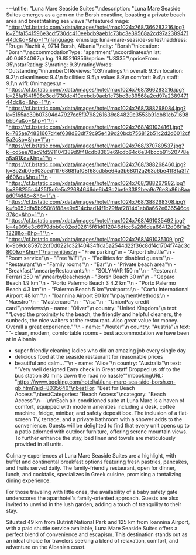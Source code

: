 ---\ntitle: "Luna Mare Seaside Suites"\ndescription: "Luna Mare Seaside Suites emerges as a gem on the Borsh coastline, boasting a private beach area and breathtaking sea views."\nfeaturedImage: "https://cf.bstatic.com/xdata/images/hotel/max1024x768/366283216.jpg?k=25fa1541596e3cdf730dc410eebdb9aeb1c73bc3e39568a2cd97a238947144dc&o=&hp=1"\nlanguage: en\nslug: luna-mare-seaside-suites\naddress: "Rruga Plazhit 4, 9714 Borsh, Albania"\ncity: "Borsh"\nlocation: "Borsh"\naccommodationType: "apartment"\ncoordinates:\n  lat: 40.04624062\n  lng: 19.85216856\nprice: "US$35"\npriceFrom: 35\nstarRating: 3\nrating: 9.3\nratingWords: "Outstanding"\nnumberOfReviews: 103\nratings:\n  overall: 9.3\n  location: 9.2\n  cleanliness: 9.4\n  facilities: 9.5\n  value: 8.9\n  comfort: 9.4\n  staff: 9.1\n  wifi: 0\nimages:\n  - "https://cf.bstatic.com/xdata/images/hotel/max1024x768/366283216.jpg?k=25fa1541596e3cdf730dc410eebdb9aeb1c73bc3e39568a2cd97a238947144dc&o=&hp=1"\n  - "https://cf.bstatic.com/xdata/images/hotel/max1024x768/388268084.jpg?k=5155ac39b07304d47927cc5f3798261639e84829e3553b91db81cb71698bbb4a&o=&hp=1"\n  - "https://cf.bstatic.com/xdata/images/hotel/max1024x768/491034161.jpg?k=785ae74831667d4ef638d83df79c95e439d20bcb756812b51c2d2d6012cf5a2c&o=&hp=1"\n  - "https://cf.bstatic.com/xdata/images/hotel/max1024x768/370789537.jpg?k=cd5ee70ac9fd591104389d9f48cdb8363e69cdb64c6e34bccb91520778ea5a91&o=&hp=1"\n  - "https://cf.bstatic.com/xdata/images/hotel/max1024x768/388268460.jpg?k=8b2db0e603ced11f768681af08f68cd55e64a3b68012a263c6be41f31a3f7460&o=&hp=1"\n  - "https://cf.bstatic.com/xdata/images/hotel/max1024x768/388267982.jpg?k=898255c4425f5d6e5c22684646de6b43c2befe3382bea9c76e8b86b8aaad0f4d&o=&hp=1"\n  - "https://cf.bstatic.com/xdata/images/hotel/max1024x768/388268308.jpg?k=fb952dfa5b950f8f88ae9e514cbad14f1b79ffaf2814d1eb8a662e636546ce37&o=&hp=1"\n  - "https://cf.bstatic.com/xdata/images/hotel/max1024x768/491035492.jpg?k=4a095e3c6979dbb0c02ed92615f61d012046dfcc5a286dea66412d06f1a21228&o=&hp=1"\n  - "https://cf.bstatic.com/xdata/images/hotel/max1024x768/491035109.jpg?k=9b9dc8597c2cf0d0221c32140434ffda5a2544d22f36c8df4c1704f74ac3c800&o=&hp=1"\namenities:\n  - "Free parking"\n  - "Airport shuttle"\n  - "Room service"\n  - "Free WiFi"\n  - "Facilities for disabled guests"\n  - "Restaurant"\n  - "Family rooms"\n  - "Bar"\n  - "Private beach area"\n  - "Breakfast"\nnearbyRestaurants:\n  - "SOLYMAR 150 m"\n  - "Restorant Ferrari 250 m"\nnearbyBeaches:\n  - "Borsh Beach 30 m"\n  - "Qeparo Beach 1.9 km"\n  - "Porto Palermo Beach 3 4.2 km"\n  - "Porto Palermo Beach 4.3 km"\n  - "Palermo Beach 5 km"\nairports:\n  - "Corfu International Airport 48 km"\n  - "Ioannina Airport 90 km"\npaymentMethods:\n  - "Maestro"\n  - "Mastercard"\n  - "Visa"\n  - "UnionPay credit card"\nreviews:\n  - name: "Oliver"\n    country: "United Kingdom"\n    text: "“Loved the proximity to the beach, the friendly and helpful cleaners, the sunbeds, the nice waiters at the restaurant. Also great value for money. Overall a great experience.”"\n  - name: "Wouter"\n    country: "Austria"\n    text: "“- clean, modern, comfortable rooms - best accommodation we have been at in Albania
- super friendly cleaning ladies who did an amazing job every single day
- delicious food at the seaside restaurant for reasonable prices
- beautiful and calm...”"\n  - name: "Alice"\n    country: "Australia"\n    text: "“Very well designed Easy check in Great staff Dropped us off to the bus station 30 mins down the road no hassle”"\nbookingURL: "https://www.booking.com/hotel/al/luna-mare-sea-side-borsh.en-gb.html?aid=8035640"\nbestFor: "Best for Beach Access"\nbestCategories: "Beach Access"\ncategory: "Beach Access"\n---\n\nEach air-conditioned suite at Luna Mare is a haven of comfort, equipped with modern amenities including a desk, coffee machine, fridge, minibar, and safety deposit box. The inclusion of a flat-screen TV, terrace, and a private bathroom with a shower adds to the convenience. Guests will be delighted to find that every unit opens up to a patio adorned with outdoor furniture, offering serene mountain views. To further enhance the stay, bed linen and towels are meticulously provided in all units.

Culinary experiences at Luna Mare Seaside Suites are a highlight, with buffet and continental breakfast options featuring fresh pastries, pancakes, and fruits served daily. The family-friendly restaurant, open for dinner, lunch, and cocktails, specializes in Greek cuisine, promising a tantalizing dining experience.

For those traveling with little ones, the availability of a baby safety gate underscores the aparthotel's family-oriented approach. Guests are also invited to unwind in the lush garden, adding a touch of tranquility to their stay.

Situated 49 km from Butrint National Park and 125 km from Ioannina Airport, with a paid shuttle service available, Luna Mare Seaside Suites offers a perfect blend of convenience and escapism. This destination stands out as an ideal choice for travelers seeking a blend of relaxation, comfort, and adventure on the Albanian coast.